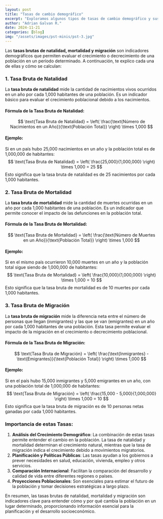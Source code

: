 ```yaml
---
layout: post
title: "Tasas de cambio demográfico"
excerpt: "Exploramos algunos tipos de tasas de cambio demográfico y sus causas"
author: "Adrian Galvan R."
date: 2024-11-21
categories: [blog]
img: "/assets/images/pst-minis/pst-3.jpg"
---
```



Las **tasas brutas de natalidad, mortalidad y migración** son indicadores demográficos que permiten evaluar el crecimiento o decrecimiento de una población en un período determinado. A continuación, te explico cada una de ellas y cómo se calculan:

### 1. Tasa Bruta de Natalidad
La **tasa bruta de natalidad** mide la cantidad de nacimientos vivos ocurridos en un año por cada 1,000 habitantes de una población. Es un indicador básico para evaluar el crecimiento poblacional debido a los nacimientos.

#### **Fórmula de la Tasa Bruta de Natalidad**:
$$
\text{Tasa Bruta de Natalidad} = \left( \frac{\text{Número de Nacimientos en un Año}}{\text{Población Total}} \right) \times 1,000
$$

#### **Ejemplo**:
Si en un país hubo 25,000 nacimientos en un año y la población total es de 1,000,000 de habitantes:
$$
\text{Tasa Bruta de Natalidad} = \left( \frac{25,000}{1,000,000} \right) \times 1,000 = 25
$$
Esto significa que la tasa bruta de natalidad es de 25 nacimientos por cada 1,000 habitantes.

### 2. Tasa Bruta de Mortalidad
La **tasa bruta de mortalidad** mide la cantidad de muertes ocurridas en un año por cada 1,000 habitantes de una población. Es un indicador que permite conocer el impacto de las defunciones en la población total.

#### **Fórmula de la Tasa Bruta de Mortalidad**:
$$
\text{Tasa Bruta de Mortalidad} = \left( \frac{\text{Número de Muertes en un Año}}{\text{Población Total}} \right) \times 1,000
$$

#### **Ejemplo**:
Si en el mismo país ocurrieron 10,000 muertes en un año y la población total sigue siendo de 1,000,000 de habitantes:
$$
\text{Tasa Bruta de Mortalidad} = \left( \frac{10,000}{1,000,000} \right) \times 1,000 = 10
$$
Esto significa que la tasa bruta de mortalidad es de 10 muertes por cada 1,000 habitantes.

### 3. Tasa Bruta de Migración
La **tasa bruta de migración** mide la diferencia neta entre el número de personas que llegan (inmigrantes) y las que se van (emigrantes) en un año por cada 1,000 habitantes de una población. Esta tasa permite evaluar el impacto de la migración en el crecimiento o decrecimiento poblacional.

#### **Fórmula de la Tasa Bruta de Migración**:
$$
\text{Tasa Bruta de Migración} = \left( \frac{\text{Inmigrantes} - \text{Emigrantes}}{\text{Población Total}} \right) \times 1,000
$$

#### **Ejemplo**:
Si en el país hubo 15,000 inmigrantes y 5,000 emigrantes en un año, con una población total de 1,000,000 de habitantes:
$$
\text{Tasa Bruta de Migración} = \left( \frac{15,000 - 5,000}{1,000,000} \right) \times 1,000 = 10
$$
Esto significa que la tasa bruta de migración es de 10 personas netas ganadas por cada 1,000 habitantes.

### Importancia de estas Tasas:
1. **Análisis del Crecimiento Demográfico**: La combinación de estas tasas permite entender el cambio en la población. La tasa de natalidad y mortalidad determinan el crecimiento natural, mientras que la tasa de migración indica el crecimiento debido a movimientos migratorios.
2. **Planificación y Políticas Públicas**: Las tasas ayudan a los gobiernos a prever necesidades en salud, educación, vivienda, empleo y otros servicios.
3. **Comparación Internacional**: Facilitan la comparación del desarrollo y calidad de vida entre diferentes regiones o países.
4. **Proyecciones Poblacionales**: Son esenciales para estimar el futuro de la población y tomar decisiones estratégicas a largo plazo.

En resumen, las tasas brutas de natalidad, mortalidad y migración son indicadores clave para entender cómo y por qué cambia la población en un lugar determinado, proporcionando información esencial para la planificación y el desarrollo socioeconómico.